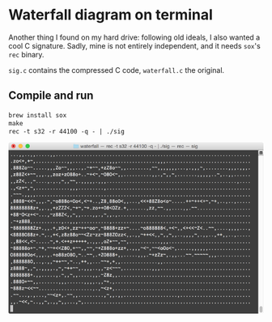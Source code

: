 # Waterfall diagram on terminal
Another thing I found on my hard drive: following old ideals, I also wanted a cool C signature. Sadly, mine is not entirely independent, and it needs `sox`'s `rec` binary.

`sig.c` contains the compressed C code, `waterfall.c` the original.

## Compile and run
    brew install sox
    make
    rec -t s32 -r 44100 -q - | ./sig
    
![image](screenshot.png)
